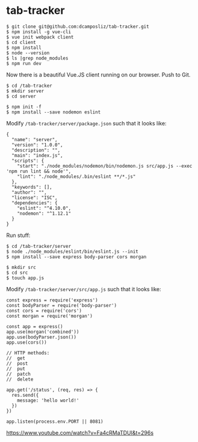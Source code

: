 # tab-tracker

```
$ git clone git@github.com:dcamposliz/tab-tracker.git
$ npm install -g vue-cli
$ vue init webpack client
$ cd client
$ npm install
$ node --version
$ ls |grep node_modules
$ npm run dev
```

Now there is a beautiful Vue.JS client running on our browser. Push to Git.

```
$ cd /tab-tracker
$ mkdir server
$ cd server

$ npm init -f
$ npm install --save nodemon eslint
```

Modify `/tab-tracker/server/package.json` such that it looks like:

```
{
  "name": "server",
  "version": "1.0.0",
  "description": "",
  "main": "index.js",
  "scripts": {
    "start": "./node_modules/nodemon/bin/nodemon.js src/app.js --exec 'npm run lint && node'",
    "lint": "./node_modules/.bin/eslint **/*.js"
  },
  "keywords": [],
  "author": "",
  "license": "ISC",
  "dependencies": {
    "eslint": "^4.10.0",
    "nodemon": "^1.12.1"
  }
}
```

Run stuff:

```
$ cd /tab-tracker/server
$ node ./node_modules/eslint/bin/eslint.js --init
$ npm install --save express body-parser cors morgan

$ mkdir src
$ cd src
$ touch app.js
```

Modify `/tab-tracker/server/src/app.js` such that it looks like:

```
const express = require('express')
const bodyParser = require('body-parser')
const cors = require('cors')
const morgan = require('morgan')

const app = express()
app.use(morgan('combined'))
app.use(bodyParser.json())
app.use(cors())

// HTTP methods:
//  get
//  post
//  put
//  patch
//  delete

app.get('/status', (req, res) => {
  res.send({
    message: 'hello world!'
  })
})

app.listen(process.env.PORT || 8081)

```

https://www.youtube.com/watch?v=Fa4cRMaTDUI&t=296s
